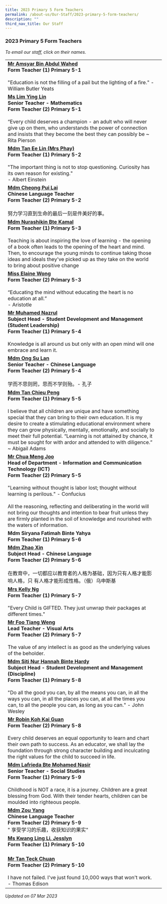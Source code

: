 ```yaml
---
title: 2023 Primary 5 Form Teachers
permalink: /about-us/Our-Staff/2023-primary-5-form-teachers/
description: ""
third_nav_title: Our Staff
---
```

### 2023 Primary 5 Form Teachers

*To email our staff, click on their names.*

|  |  |
|---|---|
 [**Mr Amsyar Bin Abdul Wahed**](mailto:amsyar_abdul_wahed@moe.edu.sg)<br>**Form Teacher (1) Primary 5-1**<br><br>"Education is not the filling of a pail but the lighting of a fire." - William Butler Yeats  |
[**Ms Lim Ying Lin**](mailto:lim_ying_lin@moe.edu.sg)<br>**Senior Teacher - Mathematics<br>Form Teacher (2) Primary 5-1**<br><br>“Every child deserves a champion - an adult who will never give up on them, who understands the power of connection and insists that they become the best they can possibly be ~ Rita Pierson |
[**Mdm Tan Ee Lin (Mrs Phay)**](mailto:tan_ee_lin@moe.edu.sg)<br>**Form Teacher (1) Primary 5-2**<br><br>"The important thing is not to stop questioning. Curiosity has its own reason for existing."<br>- Albert Einstein  |
[**Mdm Cheong Pui Lai**](mailto:cheong_pui_lai@moe.edu.sg)<br>**Chinese Language Teacher<br>Form Teacher (2) Primary 5-2**<br><br>努力学习直到生命的最后一刻是件美好的事。  |
[**Mdm Nurashikin Bte Kamal**](mailto:nurashikin_kamal@moe.edu.sg)<br>**Form Teacher (1) Primary 5-3**<br><br>Teaching is about inspiring the love of learning - the opening of a book often leads to the opening of the heart and mind. Then, to encourage the young minds to continue taking those ideas and ideals they've picked up as they take on the world to bring about positive change  |
[**Miss Elaine Wong**](mailto:elaine_wong@moe.edu.sg)<br>**Form Teacher (2) Primary 5-3** <br><br>“Educating the mind without educating the heart is no education at all.”<br> - Aristotle |
 [**Mr Muhamed Nazrul**](mailto:muhamed_nazrul_zain@moe.edu.sg)<br>**Subject Head - Student Development and Management (Student Leadership)<br>Form Teacher (1) Primary 5-4**<br><br>Knowledge is all around us but only with an open mind will one embrace and learn it. |
[**Mdm Ong Su Lan**](mailto:ong_su_lan@moe.edu.sg)<br>**Senior Teacher - Chinese Language<br>Form Teacher (2) Primary 5-4**<br><br>学而不思则罔，思而不学则殆。- 孔子 |
[**Mdm Tan Chieu Peng**](mailto:tan_chieu_peng@moe.edu.sg)<br>**Form Teacher (1) Primary 5-5** <br><br>I believe that all children are unique and have something special that they can bring to their own education. It is my desire to create a stimulating educational environment where they can grow physically, mentally, emotionally, and socially to meet their full potential.  “Learning is not attained by chance, it must be sought for with ardor and attended to with diligence.” ~ Abigail Adams  |
 [**Mr Chua Meng Joo**](mailto:chua_meng_joo@moe.edu.sg)<br>**Head of Department - Information and Communication Technology (ICT)<br>Form Teacher (2) Primary 5-5**<br><br>"Learning without thought is labor lost; thought without learning is perilous." - Confucius<br><br>All the reasoning, reflecting and deliberating in the world will not bring our thoughts and intention to bear fruit unless they are firmly planted in the soil of knowledge and nourished with the waters of information. |
**Mdm Siryana Fatimah Binte Yahya<br>Form Teacher (1) Primary 5-6** |
[**Mdm Zhao Xin**](mailto:zhao_xin@moe.edu.sg)<br>**Subject Head - Chinese Language<br>Form Teacher (2) Primary 5-6**<br><br>在教育中，一切都应以教育者的人格为基础，因为只有人格才能影响人格，只 有人格才能形成性格。（俄）乌申斯基 |
[**Mrs Kelly Ng**](mailto:tay_qiushi_kelly@moe.edu.sg)<br>**Form Teacher (1) Primary 5-7**<br><br>"Every Child is GIFTED. They just unwrap their packages at different times."  |
[**Mr Foo Tiang Weng**](mailto:foo_tiang_weng@moe.edu.sg)<br>**Lead Teacher - Visual Arts<br>Form Teacher (2) Primary 5-7**<br><br>The value of any intellect is as good as the underlying values of the beholder. |
[**Mdm Siti Nur Hannah Binte Hardy**](mailto:siti_nur_hannah_hardy@moe.edu.sg)<br>**Subject Head - Student Development and Management (Discipline)<br>Form Teacher (1) Primary 5-8**<br><br>"Do all the good you can, by all the means you can, in all the ways you can, in all the places you can, at all the times you can, to all the people you can, as long as you can." - John Wesley |
[**Mr Robin Koh Kai Guan**](mailto:koh_kai_guan_robin@moe.edu.sg)<br>**Form Teacher (2) Primary 5-8**<br><br>Every child deserves an equal opportunity to learn and chart their own path to success. As an educator, we shall lay the foundation through strong character building and inculcating the right values for the child to succeed in life.  |
[**Mdm Lafrieda Bte Mohamed Nasir**](mailto:lafrieda_mohamed_nasir@moe.edu.sg)<br>**Senior Teacher - Social Studies<br>Form Teacher (1) Primary 5-9**<br><br>Childhood is NOT a race, it is a journey. Children are a great blessing from God. With their tender hearts, children can be moulded into righteous people. |
 [**Mdm Zou Yang**](mailto:zou_yang@moe.edu.sg)<br>**Chinese Language Teacher<br>Form Teacher (2) Primary 5-9**<br> " 享受学习的乐趣，收获知识的果实" ||
[**Ms Kwang Ling Li, Jesslyn**](mailto:kwang_ling_li_jesslyn@moe.edu.sg)<br>**Form Teacher (1) Primary 5-10**<br><br> ||
[**Mr Tan Teck Chuan**](mailto:Tan_teck_chuan@moe.edu.sg)<br>**Form Teacher (2) Primary 5-10**<br><br>I have not failed. I've just found 10,000 ways that won't work. - Thomas Edison |

*Updated on 07 Mar 2023*